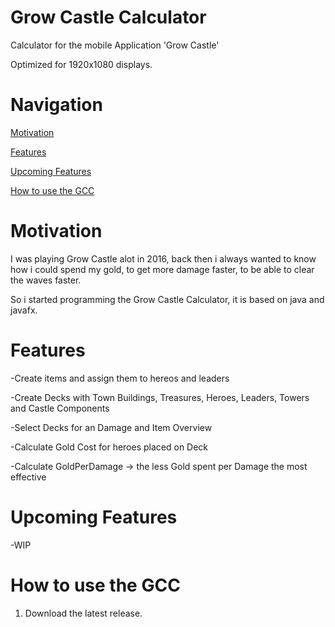 # Grow Castle Calculator
Calculator for the mobile Application 'Grow Castle'

Optimized for 1920x1080 displays.

# Navigation
[Motivation]()

[Features]()

[Upcoming Features]()

[How to use the GCC]()


# Motivation
I was playing Grow Castle alot in 2016, back then i always wanted to know how i could spend my gold, to get more damage faster, to be able to clear the waves faster.

So i started programming the Grow Castle Calculator, it is based on java and javafx.

# Features
-Create items and assign them to hereos and leaders

-Create Decks with Town Buildings, Treasures, Heroes, Leaders, Towers and Castle Components

-Select Decks for an Damage and Item Overview

-Calculate Gold Cost for heroes placed on Deck

-Calculate GoldPerDamage -> the less Gold spent per Damage the most effective

# Upcoming Features
-WIP

# How to use the GCC

1. Download the latest release.
